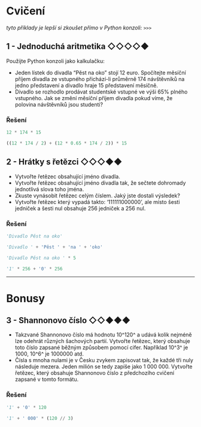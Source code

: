 # Cvičení

*tyto příklady je lepší si zkoušet přímo v Python konzoli: `>>> `*  

## 1 - Jednoduchá aritmetika ◇◇◇◇◆

Použijte Python konzoli jako kalkulačku:

- Jeden lístek do divadla “Pěst na oko” stojí 12 euro. Spočítejte měsíční příjem divadla ze vstupného přichází-li
  průměrně 174 návštěvníků na jedno představení a divadlo hraje 15 představení měsíčně.
- Divadlo se rozhodlo prodávat studentské vstupné ve výši 65% plného vstupného. Jak se změní měsíční příjem divadla
  pokud víme, že polovina návštěvníků jsou studenti?

### Řešení

```python
12 * 174 * 15
```

```python
((12 * 174 / 2) + (12 * 0.65 * 174 / 2)) * 15
```

## 2 - Hrátky s řetězci ◇◇◇◆◆

- Vytvořte řetězec obsahující jméno divadla.
- Vytvořte řetězec obsahující jméno divadla tak, že sečtete dohromady jednotlivá slova toho jména.
- Zkuste vynásobit řetězec celým číslem. Jaký jste dostali výsledek?
- Vytvořte řetězec který vypadá takto: ‘111111000000’, ale místo šesti jedniček a šesti nul obsahuje 256 jedniček a 256
  nul.

### Řešení

```python
'Divadlo Pěst na oko'
```

```python
'Divadlo ' + 'Pěst ' + 'na ' + 'oko'
```

```python
'Divadlo Pěst na oko ' * 5
```

```python
'1' * 256 + '0' * 256
```

---

# Bonusy

## 3 - Shannonovo číslo ◇◇◆◆◆

- Takzvané Shannonovo číslo má hodnotu 10^120^ a udává kolik nejméně lze odehrát různých šachových partií. Vytvořte
  řetězec, který obsahuje toto číslo zapsané běžným způsobem pomocí cifer. Například 10^3^ je 1000, 10^6^ je 1000000
  atd.
- Čísla s mnoha nulami je v Česku zvykem zapisovat tak, že každé tři nuly následuje mezera. Jeden milión se tedy zapíše
  jako 1 000 000. Vytvořte řetězec, který obsahuje Shannonovo číslo z předchozího cvičení zapsané v tomto formátu.

### Řešení

```python
'1' + '0' * 120
```

```python
'1' + ' 000' * (120 // 3)
```
